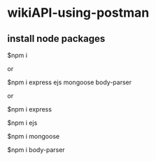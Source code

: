 # wikiAPI-using-postman 

## install node packages

$npm i

or

$npm i express ejs mongoose body-parser

or 

$npm i express

$npm i ejs

$npm i mongoose

$npm i body-parser
